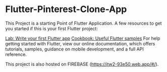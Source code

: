 # Flutter-Pinterest-Clone-App

This Project is a starting Point of Flutter Application.
A few resources to get you started if this is your first Flutter project:

  [Lab: Write your first Flutter app](https://flutter.dev/docs/get-started/codelab)
  [Cookbook: Useful Flutter samples](https://flutter.dev/docs/cookbook)
For help getting started with Flutter, view our online documentation, which offers tutorials, samples, guidance on mobile development, and a full API reference.

This project is also hosted on FIREBASE (https://itw2-93e50.web.app/#/).
